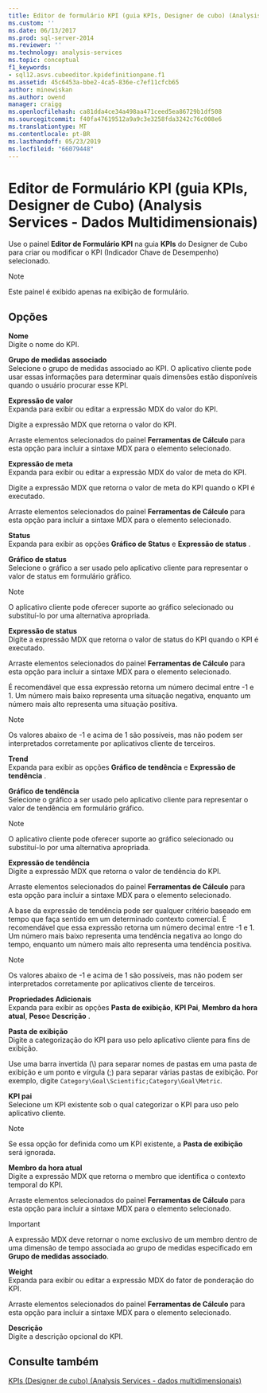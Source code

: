 ```yaml
---
title: Editor de formulário KPI (guia KPIs, Designer de cubo) (Analysis Services - dados multidimensionais) | Microsoft Docs
ms.custom: ''
ms.date: 06/13/2017
ms.prod: sql-server-2014
ms.reviewer: ''
ms.technology: analysis-services
ms.topic: conceptual
f1_keywords:
- sql12.asvs.cubeeditor.kpidefinitionpane.f1
ms.assetid: 45c6453a-bbe2-4ca5-836e-c7ef11cfcb65
author: minewiskan
ms.author: owend
manager: craigg
ms.openlocfilehash: ca81dda4ce34a498aa471ceed5ea86729b1df508
ms.sourcegitcommit: f40fa47619512a9a9c3e3258fda3242c76c008e6
ms.translationtype: MT
ms.contentlocale: pt-BR
ms.lasthandoff: 05/23/2019
ms.locfileid: "66079448"
---
```

# <a name="kpi-form-editor-kpis-tab-cube-designer-analysis-services---multidimensional-data"></a>Editor de Formulário KPI (guia KPIs, Designer de Cubo) (Analysis Services - Dados Multidimensionais)
  Use o painel **Editor de Formulário KPI** na guia **KPIs** do Designer de Cubo para criar ou modificar o KPI (Indicador Chave de Desempenho) selecionado.  
  
> [!NOTE]  
>  Este painel é exibido apenas na exibição de formulário.  
  
## <a name="options"></a>Opções  
 **Nome**  
 Digite o nome do KPI.  
  
 **Grupo de medidas associado**  
 Selecione o grupo de medidas associado ao KPI. O aplicativo cliente pode usar essas informações para determinar quais dimensões estão disponíveis quando o usuário procurar esse KPI.  
  
 **Expressão de valor**  
 Expanda para exibir ou editar a expressão MDX do valor do KPI.  
  
 Digite a expressão MDX que retorna o valor do KPI.  
  
 Arraste elementos selecionados do painel **Ferramentas de Cálculo** para esta opção para incluir a sintaxe MDX para o elemento selecionado.  
  
 **Expressão de meta**  
 Expanda para exibir ou editar a expressão MDX do valor de meta do KPI.  
  
 Digite a expressão MDX que retorna o valor de meta do KPI quando o KPI é executado.  
  
 Arraste elementos selecionados do painel **Ferramentas de Cálculo** para esta opção para incluir a sintaxe MDX para o elemento selecionado.  
  
 **Status**  
 Expanda para exibir as opções **Gráfico de Status** e **Expressão de status** .  
  
 **Gráfico de status**  
 Selecione o gráfico a ser usado pelo aplicativo cliente para representar o valor de status em formulário gráfico.  
  
> [!NOTE]  
>  O aplicativo cliente pode oferecer suporte ao gráfico selecionado ou substituí-lo por uma alternativa apropriada.  
  
 **Expressão de status**  
 Digite a expressão MDX que retorna o valor de status do KPI quando o KPI é executado.  
  
 Arraste elementos selecionados do painel **Ferramentas de Cálculo** para esta opção para incluir a sintaxe MDX para o elemento selecionado.  
  
 É recomendável que essa expressão retorna um número decimal entre -1 e 1. Um número mais baixo representa uma situação negativa, enquanto um número mais alto representa uma situação positiva.  
  
> [!NOTE]  
>  Os valores abaixo de -1 e acima de 1 são possíveis, mas não podem ser interpretados corretamente por aplicativos cliente de terceiros.  
  
 **Trend**  
 Expanda para exibir as opções **Gráfico de tendência** e **Expressão de tendência** .  
  
 **Gráfico de tendência**  
 Selecione o gráfico a ser usado pelo aplicativo cliente para representar o valor de tendência em formulário gráfico.  
  
> [!NOTE]  
>  O aplicativo cliente pode oferecer suporte ao gráfico selecionado ou substituí-lo por uma alternativa apropriada.  
  
 **Expressão de tendência**  
 Digite a expressão MDX que retorna o valor de tendência do KPI.  
  
 Arraste elementos selecionados do painel **Ferramentas de Cálculo** para esta opção para incluir a sintaxe MDX para o elemento selecionado.  
  
 A base da expressão de tendência pode ser qualquer critério baseado em tempo que faça sentido em um determinado contexto comercial. É recomendável que essa expressão retorna um número decimal entre -1 e 1. Um número mais baixo representa uma tendência negativa ao longo do tempo, enquanto um número mais alto representa uma tendência positiva.  
  
> [!NOTE]  
>  Os valores abaixo de -1 e acima de 1 são possíveis, mas não podem ser interpretados corretamente por aplicativos cliente de terceiros.  
  
 **Propriedades Adicionais**  
 Expanda para exibir as opções **Pasta de exibição**, **KPI Pai**, **Membro da hora atual**, **Peso**e **Descrição** .  
  
 **Pasta de exibição**  
 Digite a categorização do KPI para uso pelo aplicativo cliente para fins de exibição.  
  
 Use uma barra invertida (\\) para separar nomes de pastas em uma pasta de exibição e um ponto e vírgula (;) para separar várias pastas de exibição. Por exemplo, digite `Category\Goal\Scientific;Category\Goal\Metric`.  
  
 **KPI pai**  
 Selecione um KPI existente sob o qual categorizar o KPI para uso pelo aplicativo cliente.  
  
> [!NOTE]  
>  Se essa opção for definida como um KPI existente, a **Pasta de exibição** será ignorada.  
  
 **Membro da hora atual**  
 Digite a expressão MDX que retorna o membro que identifica o contexto temporal do KPI.  
  
 Arraste elementos selecionados do painel **Ferramentas de Cálculo** para esta opção para incluir a sintaxe MDX para o elemento selecionado.  
  
> [!IMPORTANT]  
>  A expressão MDX deve retornar o nome exclusivo de um membro dentro de uma dimensão de tempo associada ao grupo de medidas especificado em **Grupo de medidas associado**.  
  
 **Weight**  
 Expanda para exibir ou editar a expressão MDX do fator de ponderação do KPI.  
  
 Arraste elementos selecionados do painel **Ferramentas de Cálculo** para esta opção para incluir a sintaxe MDX para o elemento selecionado.  
  
 **Descrição**  
 Digite a descrição opcional do KPI.  
  
## <a name="see-also"></a>Consulte também  
 [KPIs &#40;Designer de cubo&#41; &#40;Analysis Services - dados multidimensionais&#41;](kpis-cube-designer-analysis-services-multidimensional-data.md)  
  
  
